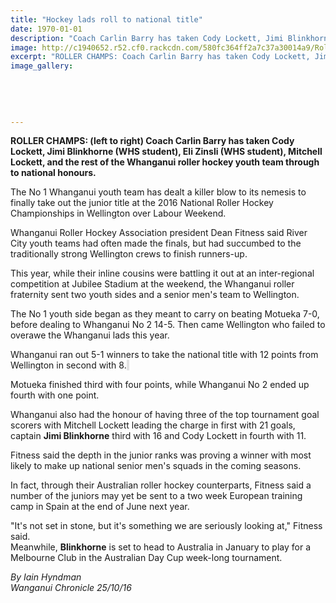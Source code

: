 ```yaml
---
title: "Hockey lads roll to national title"
date: 1970-01-01
description: "Coach Carlin Barry has taken Cody Lockett, Jimi Blinkhorne (WHS student), Eli Zinsli (WHS student), Mitchell Lockett & the rest of the Whanganui roller hockey youth team through to National honours..."
image: http://c1940652.r52.cf0.rackcdn.com/580fc364ff2a7c37a30014a9/Roller-Hockey-JimiBlinkhorne--EliZinsli-Nat-Honours-Chron-26-Oct-2016.jpg
excerpt: "ROLLER CHAMPS: Coach Carlin Barry has taken Cody Lockett, Jimi Blinkhorne (WHS student), Eli Zinsli (WHS student), Mitchell Lockett, and the rest of the Whanganui roller hockey youth team through to national honours."
image_gallery:
    
    
    
    
    
---
```


<p><strong>ROLLER CHAMPS: (left to right) Coach Carlin Barry has taken Cody Lockett, Jimi Blinkhorne (WHS student), Eli Zinsli (WHS student), Mitchell Lockett, and the rest of the Whanganui roller hockey youth team through to national honours.</strong></p>
<p>The No 1 Whanganui youth team has dealt a killer blow to its nemesis to finally take out the junior title at the 2016 National Roller Hockey Championships in Wellington over Labour Weekend.</p>
<p>Whanganui Roller Hockey Association president Dean Fitness said River City youth teams had often made the finals, but had succumbed to the traditionally strong Wellington crews to finish runners-up.</p>
<p>This year, while their inline cousins were battling it out at an inter-regional competition at Jubilee Stadium at the weekend, the Whanganui roller fraternity sent two youth sides and a senior men's team to Wellington.</p>
<p>The No 1 youth side began as they meant to carry on beating Motueka 7-0, before dealing to Whanganui No 2 14-5. Then came Wellington who failed to overawe the Whanganui lads this year.</p>
<p>Whanganui ran out 5-1 winners to take the national title with 12 points from Wellington in second with 8.<span style="background-color: #e2e2e2;">&nbsp;</span></p>
<p>Motueka finished third with four points, while Whanganui No 2 ended up fourth with one point.</p>
<p>Whanganui also had the honour of having three of the top tournament goal scorers with Mitchell Lockett leading the charge in first with 21 goals, captain <strong>Jimi Blinkhorne</strong> third with 16 and Cody Lockett in fourth with 11.</p>
<p>Fitness said the depth in the junior ranks was proving a winner with most likely to make up national senior men's squads in the coming seasons.</p>
<p>In fact, through their Australian roller hockey counterparts, Fitness said a number of the juniors may yet be sent to a two week European training camp in Spain at the end of June next year.</p>
<p>"It's not set in stone, but it's something we are seriously looking at," Fitness said.<br />Meanwhile, <strong>Blinkhorne</strong> is set to head to Australia in January to play for a Melbourne Club in the Australian Day Cup week-long tournament.</p>
<p><em>By Iain Hyndman</em><br /><em>Wanganui Chronicle 25/10/16</em></p>


